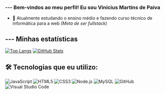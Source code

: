 ### --- Bem-vindos ao meu perfil! Eu sou Vinícius Martins de Paiva

- 🔭 Atualmente estudando o ensino médio e fazendo curso técnico de informática para a web *(Meta de ser fullstack)*

## --- Minhas estatísticas
[![Top Langs](https://github-readme-stats.vercel.app/api/top-langs/?username=Pudimlixo&layout=compact&langs_count=7&theme=dark)](https://github.com/anuraghazra/github-readme-stats)
[![GitHub Stats](https://github-readme-stats.vercel.app/api?username=Pudimlixo&show_icons=true&theme=dark)](https://github.com/anuraghazra/github-readme-stats)</div>

## 🛠️ Tecnologias que eu utilizo:

![JavaScript](https://img.shields.io/badge/JavaScript-F7DF1E?style=for-the-badge&logo=javascript&logoColor=black)
![HTML5](https://img.shields.io/badge/HTML5-E34F26?style=for-the-badge&logo=html5&logoColor=white)
![CSS3](https://img.shields.io/badge/CSS3-1572B6?style=for-the-badge&logo=css3&logoColor=white)
![Node.js](https://img.shields.io/badge/Node.js-339933?style=for-the-badge&logo=nodedotjs&logoColor=white)
![MySQL](https://img.shields.io/badge/MySQL-4479A1?style=for-the-badge&logo=mysql&logoColor=white)
![GitHub](https://img.shields.io/badge/GitHub-100000?style=for-the-badge&logo=github&logoColor=white)
![Visual Studio Code](https://img.shields.io/badge/Visual%20Studio%20Code-007ACC?style=for-the-badge&logo=visual-studio-code&logoColor=white)

